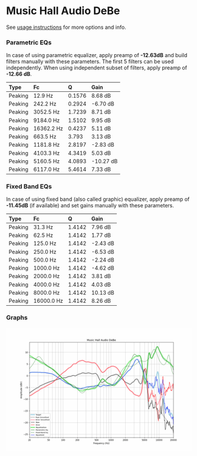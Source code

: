 # Music Hall Audio DeBe
See [usage instructions](https://github.com/jaakkopasanen/AutoEq#usage) for more options and info.

### Parametric EQs
In case of using parametric equalizer, apply preamp of **-12.63dB** and build filters manually
with these parameters. The first 5 filters can be used independently.
When using independent subset of filters, apply preamp of **-12.66 dB**.

| Type    | Fc         |      Q | Gain      |
|:--------|:-----------|:-------|:----------|
| Peaking | 12.9 Hz    | 0.1576 | 8.68 dB   |
| Peaking | 242.2 Hz   | 0.2924 | -6.70 dB  |
| Peaking | 3052.5 Hz  | 1.7239 | 8.71 dB   |
| Peaking | 9184.0 Hz  | 1.5102 | 9.95 dB   |
| Peaking | 16362.2 Hz | 0.4237 | 5.11 dB   |
| Peaking | 663.5 Hz   | 3.793  | 3.13 dB   |
| Peaking | 1181.8 Hz  | 2.8197 | -2.83 dB  |
| Peaking | 4103.3 Hz  | 4.3419 | 5.03 dB   |
| Peaking | 5160.5 Hz  | 4.0893 | -10.27 dB |
| Peaking | 6117.0 Hz  | 5.4614 | 7.33 dB   |

### Fixed Band EQs
In case of using fixed band (also called graphic) equalizer, apply preamp of **-11.45dB**
(if available) and set gains manually with these parameters.

| Type    | Fc         |      Q | Gain     |
|:--------|:-----------|:-------|:---------|
| Peaking | 31.3 Hz    | 1.4142 | 7.96 dB  |
| Peaking | 62.5 Hz    | 1.4142 | 1.77 dB  |
| Peaking | 125.0 Hz   | 1.4142 | -2.43 dB |
| Peaking | 250.0 Hz   | 1.4142 | -6.53 dB |
| Peaking | 500.0 Hz   | 1.4142 | -2.24 dB |
| Peaking | 1000.0 Hz  | 1.4142 | -4.62 dB |
| Peaking | 2000.0 Hz  | 1.4142 | 3.81 dB  |
| Peaking | 4000.0 Hz  | 1.4142 | 4.03 dB  |
| Peaking | 8000.0 Hz  | 1.4142 | 10.13 dB |
| Peaking | 16000.0 Hz | 1.4142 | 8.26 dB  |

### Graphs
![](./Music%20Hall%20Audio%20DeBe.png)